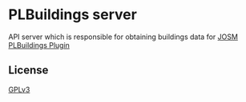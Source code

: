 # PLBuildings server
API server which is responsible for obtaining buildings data for [JOSM PLBuildings Plugin](https://github.com/praszuk/josm-plbuildings-plugin)    

## License
[GPLv3](LICENSE)